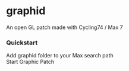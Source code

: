 # graphid
An open GL patch made with Cycling74 / Max 7

### Quickstart    
Add graphid folder to your Max search path    
Start Graphic Patch    
